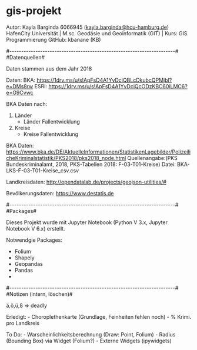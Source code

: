 # gis-projekt

Autor: Kayla Barginda 6066945 (kayla.barginda@hcu-hamburg.de) 
HafenCity Universität | M.sc. Geodäsie und Geoinformatik (GIT) | Kurs: GIS Programmierung 
GitHub: kbanane (KB)

#----------------------------------------------------------------------#
#Datenquellen#

Daten stammen aus dem Jahr 2018 

Daten: 
BKA: https://1drv.ms/u/s!ApFsD4A1YvDciQBLcDkubcQPMjbl?e=DMs8rw
ESRI: https://1drv.ms/u/s!ApFsD4A1YvDciQcODzKBC60iLMC6?e=G9Cvwc

BKA Daten nach:
1. Länder
    + Länder Fallentwicklung
2. Kreise
    + Kreise Fallentwicklung


BKA Daten:
https://www.bka.de/DE/AktuelleInformationen/StatistikenLagebilder/PolizeilicheKriminalstatistik/PKS2018/pks2018_node.html
	Quellenangabe:(PKS Bundeskriminalamt, 2018, PKS-Tabellen 2018: F-03-T01-Kreise)
	Datei: BKA-LKS-F-03-T01-Kreise_csv.csv 

Landkreisdaten:
http://opendatalab.de/projects/geojson-utilities/#

Bevölkerungsdaten:
https://www.destatis.de


#----------------------------------------------------------------------#
#Packages#

Dieses Projekt wurde mit Jupyter Notebook (Python V 3.x, Jupyter Notebook V 6.x) erstellt.

Notwendgie Packages: 
- Folium
- Shapely 
- Geopandas
- Pandas 
- 

#----------------------------------------------------------------------#
#Notizen (intern, löschen)#

ä,ö,ü,ß => deadly 

Erledigt: 
	- Choroplethenkarte (Grundlage, Feinheiten fehlen noch)
	- % Krimi. pro Landkreis
	
To Do:
	- Warscheinlichkeitsberechnung (Draw: Point, Folium)
	- Radius (Bounding Box) via Widget (Folium?)
	- Externe Widgets (ipywidgets)

